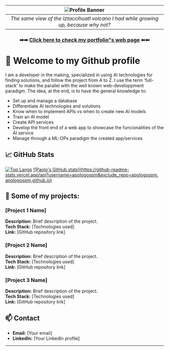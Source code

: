 |![Profile Banner](https://i.imgur.com/j4zzfzE.png)|
|:--:| 
|*The same view of the Iztaccihuatl volcano I had while growing up, because why not?*|


<h3 align="center">
  ➡➡ <a href="https://apologospm.github.io/"> Click here to check my portfolio"s web page</a> ⬅⬅
</h3>


# :briefcase: Welcome to my Github profile

I am a developer in the making, specialized in using AI technologies for finding solutions, and follow the project from A to Z. I use the term 'full-stack' to make the parallel with the well known web-developpment paradigm. The idea, at the end, is to have the general knowledge to:

* Set up and manage a database
* Differentiate AI technologies and solutions
* Know when to implement APIs vs when to create new AI models
* Train an AI model
* Create API services
* Develop the front end of a web app to showcase the funcionalities of the AI service
* Manage through a ML-OPs paradigm the created app/services

## 📈 GitHub Stats
[![Top Langs](https://github-readme-stats.vercel.app/api/top-langs/?username=apologospm&exclude_repo=apologospm.github.io&hide=scss&layout=donut)](https://github.com/apologospm/github-readme-stats)
[![Paolo's GitHub stats](https://github-readme-stats.vercel.app/api?username=apologospm&exclude_repo=apologospm, apologospm.github.io)](https://github.com/apologospm/github-readme-stats)

## 🚀 Some of my projects: 

### [Project 1 Name]
**Description:** Brief description of the project.  
**Tech Stack:** [Technologies used]  
**Link:** [GitHub repository link]

### [Project 2 Name]
**Description:** Brief description of the project.  
**Tech Stack:** [Technologies used]  
**Link:** [GitHub repository link]

### [Project 3 Name]
**Description:** Brief description of the project.  
**Tech Stack:** [Technologies used]  
**Link:** [GitHub repository link]


## 📫 Contact

- **Email:** [Your email]
- **LinkedIn:** [Your LinkedIn profile]

---


<!---
If you managed to be curious enough to come here, i see you have the time for a story, so let me ask you something... did you ever hear the tragedy of Darth Plagueis The Wise?
--->
